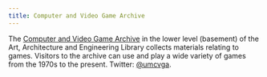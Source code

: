 ```yaml
---
title: Computer and Video Game Archive
---
```

The [Computer and Video Game Archive] in the lower level (basement)
of the Art, Architecture and Engineering Library collects materials
relating to games. Visitors to the archive can use and play a wide
variety of games from the 1970s to the present. Twitter: [@umcvga].

[Computer and Video Game Archive]:http://guides.lib.umich.edu/cvga/
[@umcvga]:https://twitter.com/umcvga
